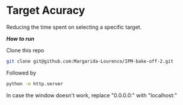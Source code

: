 # Target Acuracy

Reducing the time spent on selecting a specific target.



_**How to run**_



Clone this repo
```bash
git clone git@github.com:Margarida-Lourenco/IPM-bake-off-2.git 
```

Followed by
```bash
python -m http.server
```
In case the window doesn't work, replace "0.0.0.0:" with "localhost:"
